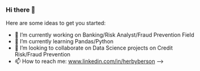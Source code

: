 ### Hi there 👋

Here are some ideas to get you started:

- 🔭 I’m currently working on Banking/Risk Analyst/Fraud Prevention Field
- 🌱 I’m currently learning Pandas/Python
- 👯 I’m looking to collaborate on Data Science projects on Credit Risk/Fraud Prevention 
- 📫 How to reach me: www.linkedin.com/in/herbyberson
-->

